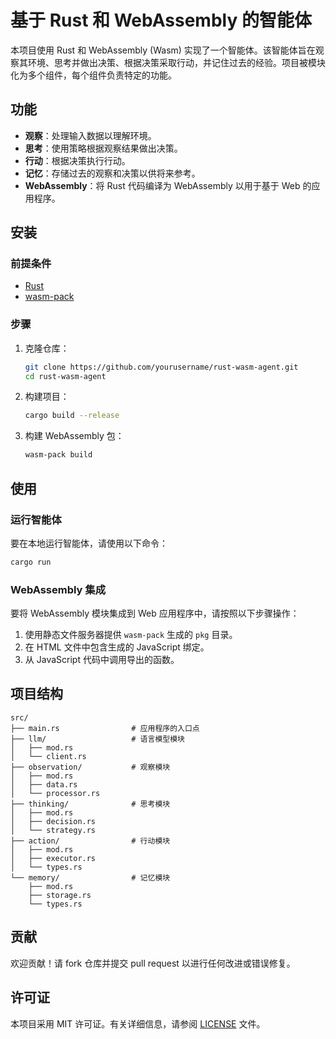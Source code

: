 # 基于 Rust 和 WebAssembly 的智能体

本项目使用 Rust 和 WebAssembly (Wasm) 实现了一个智能体。该智能体旨在观察其环境、思考并做出决策、根据决策采取行动，并记住过去的经验。项目被模块化为多个组件，每个组件负责特定的功能。

## 功能

- **观察**：处理输入数据以理解环境。
- **思考**：使用策略根据观察结果做出决策。
- **行动**：根据决策执行行动。
- **记忆**：存储过去的观察和决策以供将来参考。
- **WebAssembly**：将 Rust 代码编译为 WebAssembly 以用于基于 Web 的应用程序。

## 安装

### 前提条件

- [Rust](https://www.rust-lang.org/tools/install)
- [wasm-pack](https://rustwasm.github.io/wasm-pack/installer/)

### 步骤

1. 克隆仓库：
   ```bash
   git clone https://github.com/yourusername/rust-wasm-agent.git
   cd rust-wasm-agent
   ```

2. 构建项目：
   ```bash
   cargo build --release
   ```

3. 构建 WebAssembly 包：
   ```bash
   wasm-pack build
   ```

## 使用

### 运行智能体

要在本地运行智能体，请使用以下命令：

```bash
cargo run
```

### WebAssembly 集成

要将 WebAssembly 模块集成到 Web 应用程序中，请按照以下步骤操作：

1. 使用静态文件服务器提供 `wasm-pack` 生成的 `pkg` 目录。
2. 在 HTML 文件中包含生成的 JavaScript 绑定。
3. 从 JavaScript 代码中调用导出的函数。

## 项目结构

```
src/
├── main.rs                # 应用程序的入口点
├── llm/                   # 语言模型模块
│   ├── mod.rs
│   └── client.rs
├── observation/           # 观察模块
│   ├── mod.rs
│   ├── data.rs
│   └── processor.rs
├── thinking/              # 思考模块
│   ├── mod.rs
│   ├── decision.rs
│   └── strategy.rs
├── action/                # 行动模块
│   ├── mod.rs
│   ├── executor.rs
│   └── types.rs
└── memory/                # 记忆模块
    ├── mod.rs
    ├── storage.rs
    └── types.rs
```

## 贡献

欢迎贡献！请 fork 仓库并提交 pull request 以进行任何改进或错误修复。

## 许可证

本项目采用 MIT 许可证。有关详细信息，请参阅 [LICENSE](LICENSE) 文件。 